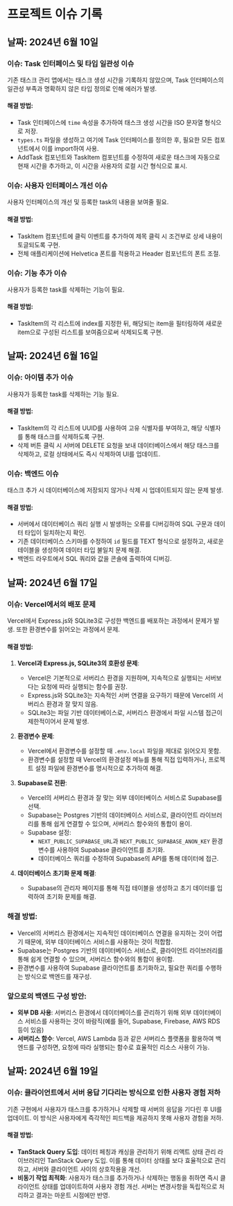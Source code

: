 # 프로젝트 이슈 기록

## 날짜: 2024년 6월 10일

### 이슈: Task 인터페이스 및 타입 일관성 이슈

기존 태스크 관리 앱에서는 태스크 생성 시간을 기록하지 않았으며, Task 인터페이스의 일관성 부족과 명확하지 않은 타입 정의로 인해 에러가 발생.

#### 해결 방법:

- Task 인터페이스에 `time` 속성을 추가하여 태스크 생성 시간을 ISO 문자열 형식으로 저장.
- `types.ts` 파일을 생성하고 여기에 Task 인터페이스를 정의한 후, 필요한 모든 컴포넌트에서 이를 import하여 사용.
- AddTask 컴포넌트와 TaskItem 컴포넌트를 수정하여 새로운 태스크에 자동으로 현재 시간을 추가하고, 이 시간을 사용자의 로컬 시간 형식으로 표시.

### 이슈: 사용자 인터페이스 개선 이슈

사용자 인터페이스의 개선 및 등록한 task의 내용을 보여줄 필요.

#### 해결 방법:

- TaskItem 컴포넌트에 클릭 이벤트를 추가하여 제목 클릭 시 조건부로 상세 내용이 토글되도록 구현.
- 전체 애플리케이션에 Helvetica 폰트를 적용하고 Header 컴포넌트의 폰트 조절.

### 이슈: 기능 추가 이슈

사용자가 등록한 task를 삭제하는 기능이 필요.

#### 해결 방법:

- TaskItem의 각 리스트에 index를 지정한 뒤, 해당되는 item을 필터링하여 새로운 item으로 구성된 리스트를 보여줌으로써 삭제되도록 구현.

## 날짜: 2024년 6월 16일

### 이슈: 아이템 추가 이슈

사용자가 등록한 task를 삭제하는 기능 필요.

#### 해결 방법:

- TaskItem의 각 리스트에 UUID를 사용하여 고유 식별자를 부여하고, 해당 식별자를 통해 태스크를 삭제하도록 구현.
- 삭제 버튼 클릭 시 서버에 DELETE 요청을 보내 데이터베이스에서 해당 태스크를 삭제하고, 로컬 상태에서도 즉시 삭제하여 UI를 업데이트.

### 이슈: 백엔드 이슈

태스크 추가 시 데이터베이스에 저장되지 않거나 삭제 시 업데이트되지 않는 문제 발생.

#### 해결 방법:

- 서버에서 데이터베이스 쿼리 실행 시 발생하는 오류를 디버깅하여 SQL 구문과 데이터 타입이 일치하는지 확인.
- 기존 데이터베이스 스키마를 수정하여 `id` 필드를 TEXT 형식으로 설정하고, 새로운 테이블을 생성하여 데이터 타입 불일치 문제 해결.
- 백엔드 라우트에서 SQL 쿼리와 값을 콘솔에 출력하여 디버깅.

## 날짜: 2024년 6월 17일

### 이슈: Vercel에서의 배포 문제

Vercel에서 Express.js와 SQLite3로 구성한 백엔드를 배포하는 과정에서 문제가 발생. 또한 환경변수를 읽어오는 과정에서 문제.

#### 해결 방법:

1. **Vercel과 Express.js, SQLite3의 호환성 문제**:

   - Vercel은 기본적으로 서버리스 환경을 지원하며, 지속적으로 실행되는 서버보다는 요청에 따라 실행되는 함수를 권장.
   - Express.js와 SQLite3는 지속적인 서버 연결을 요구하기 때문에 Vercel의 서버리스 환경과 잘 맞지 않음.
   - SQLite3는 파일 기반 데이터베이스로, 서버리스 환경에서 파일 시스템 접근이 제한적이어서 문제 발생.

2. **환경변수 문제**:

   - Vercel에서 환경변수를 설정할 때 `.env.local` 파일을 제대로 읽어오지 못함.
   - 환경변수를 설정할 때 Vercel의 환경설정 메뉴를 통해 직접 입력하거나, 프로젝트 설정 파일에 환경변수를 명시적으로 추가하여 해결.

3. **Supabase로 전환**:

   - Vercel의 서버리스 환경과 잘 맞는 외부 데이터베이스 서비스로 Supabase를 선택.
   - Supabase는 Postgres 기반의 데이터베이스 서비스로, 클라이언트 라이브러리를 통해 쉽게 연결할 수 있으며, 서버리스 함수와의 통합이 용이.
   - Supabase 설정:
     - `NEXT_PUBLIC_SUPABASE_URL`과 `NEXT_PUBLIC_SUPABASE_ANON_KEY` 환경변수를 사용하여 Supabase 클라이언트를 초기화.
     - 데이터베이스 쿼리를 수정하여 Supabase의 API를 통해 데이터에 접근.

4. **데이터베이스 초기화 문제 해결**:
   - Supabase의 관리자 페이지를 통해 직접 테이블을 생성하고 초기 데이터를 입력하여 초기화 문제를 해결.

### 해결 방법:

- Vercel의 서버리스 환경에서는 지속적인 데이터베이스 연결을 유지하는 것이 어렵기 때문에, 외부 데이터베이스 서비스를 사용하는 것이 적합함.
- Supabase는 Postgres 기반의 데이터베이스 서비스로, 클라이언트 라이브러리를 통해 쉽게 연결할 수 있으며, 서버리스 함수와의 통합이 용이함.
- 환경변수를 사용하여 Supabase 클라이언트를 초기화하고, 필요한 쿼리를 수행하는 방식으로 백엔드를 재구성.

### 앞으로의 백엔드 구성 방안:

- **외부 DB 사용**: 서버리스 환경에서 데이터베이스를 관리하기 위해 외부 데이터베이스 서비스를 사용하는 것이 바람직(예를 들어, Supabase, Firebase, AWS RDS 등이 있음)
- **서버리스 함수**: Vercel, AWS Lambda 등과 같은 서버리스 플랫폼을 활용하여 백엔드를 구성하면, 요청에 따라 실행되는 함수로 효율적인 리소스 사용이 가능.

## 날짜: 2024년 6월 19일

### 이슈: 클라이언트에서 서버 응답 기다리는 방식으로 인한 사용자 경험 저하

기존 구현에서 사용자가 태스크를 추가하거나 삭제할 때 서버의 응답을 기다린 후 UI를 업데이트. 이 방식은 사용자에게 즉각적인 피드백을 제공하지 못해 사용자 경험을 저하.

#### 해결 방법:

- **TanStack Query 도입**: 데이터 페칭과 캐싱을 관리하기 위해 리액트 상태 관리 라이브러리인 TanStack Query 도입. 이를 통해 데이터 상태를 보다 효율적으로 관리하고, 서버와 클라이언트 사이의 상호작용을 개선.
- **비동기 작업 최적화**: 사용자가 태스크를 추가하거나 삭제하는 행동을 취하면 즉시 클라이언트 상태를 업데이트하여 사용자 경험 개선. 서버는 변경사항을 독립적으로 처리하고 결과는 마운트 시점에만 반영.
